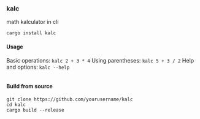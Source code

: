 ### kalc


math kalculator in cli 

```
cargo install kalc
```

#### Usage
Basic operations:
`kalc 2 + 3 * 4`
Using parentheses:
`kalc 5 + 3 / 2`
Help and options:
`kalc --help`
```
```

#### Build from source

```
git clone https://github.com/yourusername/kalc
cd kalc
cargo build --release
```
```
